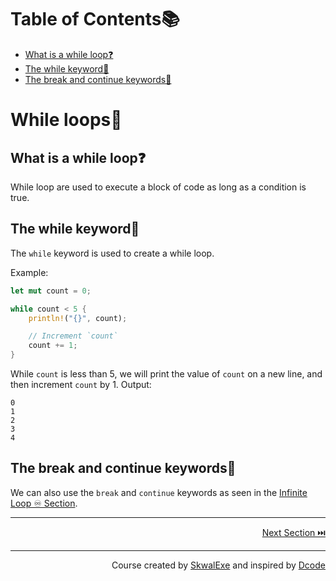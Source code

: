 # Table of Contents📚
- [What is a while loop❓](#what-is-a-while-loop)
- [The while keyword🔁](#the-while-keyword)
- [The break and continue keywords🔑](#the-break-and-continue-keywords)

# While loops🔁
## What is a while loop❓
While loop are used to execute a block of code as long as a condition is true.
## The while keyword🔁
The `while` keyword is used to create a while loop. 

Example:

```rust
let mut count = 0;

while count < 5 {
    println!("{}", count);

    // Increment `count`
    count += 1;
}
```
While `count` is less than 5, we will print the value of `count` on a new line, and then increment `count` by 1.
Output:
```
0
1
2
3
4
```
## The break and continue keywords🔑
We can also use the `break` and `continue` keywords as seen in the [Infinite Loop ♾️ Section](https://github.com/SkwalExe/learn-rust/tree/main/course/infinite-loop).




---

<p align="right"><a href="https://github.com/SkwalExe/learn-rust/tree/main/course/for-loops">Next Section ⏭️</a></p>


---

<p align="right">Course created by <a href="https://github.com/SkwalExe/" target="_blank">SkwalExe</a> and inspired by <a href="https://www.youtube.com/watch?v=vOMJlQ5B-M0&list=PLVvjrrRCBy2JSHf9tGxGKJ-bYAN_uDCUL" target="_blank">Dcode</a></p>